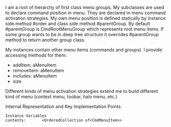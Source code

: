 I am a root of hierarchy of first class menu groups.
My subclasses are used to declare command position in menu. They are declared in menu command activation strategies.
My own menu position is defined statically by instance side method #order and class side method #parentGroup. By default #parentGroup is CmdRootMenuGroup which represents root menu items. If some group wants to be in deep tree structure it overrides #parentGroup method to return another group class. 

My instances contain other menu items (commands and groups). I provide accessing methods for them:
- addItem: aMenuItem
- removeItem: aMenuItem
- includes: aMenuItem
- size

Different kinds of menu activation strategies extend me to build different kind of menu (context menu, toobar, halo menu, etc.)

Internal Representation and Key Implementation Points.

    Instance Variables
	contents:		<OrderedCollection of<CmdMenuItem>>